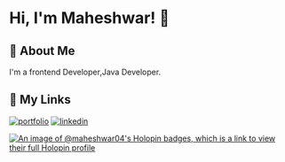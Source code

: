 
# Hi, I'm Maheshwar! 👋


## 🚀 About Me
I'm a frontend Developer,Java Developer.


## 🔗 My Links
[![portfolio](https://img.shields.io/badge/my_portfolio-000?style=for-the-badge&logo=ko-fi&logoColor=white)](https://maheshwar04.github.io/Newportfolio/)
[![linkedin](https://img.shields.io/badge/linkedin-0A66C2?style=for-the-badge&logo=linkedin&logoColor=white)](https://www.linkedin.com/in/maheshwar-n-559991223/)

[![An image of @maheshwar04's Holopin badges, which is a link to view their full Holopin profile](https://holopin.me/maheshwar04)](https://holopin.io/@maheshwar04)
